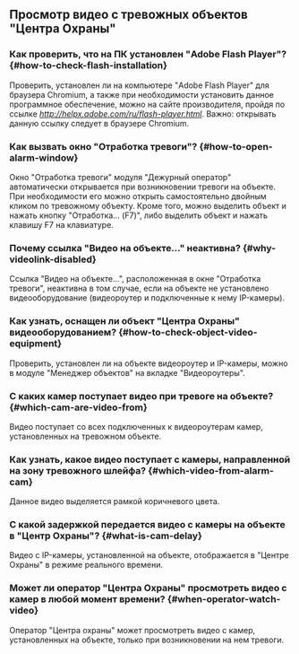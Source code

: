 ## Просмотр видео с тревожных объектов "Центра Охраны"

### Как проверить, что на ПК установлен "Adobe Flash Player"? {#how-to-check-flash-installation} 

Проверить, установлен ли на компьютере "Adobe Flash Player" для браузера Chromium, а также при необходимости установить данное программное обеспечение, можно на сайте производителя, пройдя по ссылке *http://helpx.adobe.com/ru/flash-player.html*. Важно: открывать данную ссылку следует в браузере Chromium.

### Как вызвать окно "Отработка тревоги"? {#how-to-open-alarm-window} 

Окно "Отработка тревоги" модуля "Дежурный оператор" автоматически открывается при возникновении тревоги на объекте. При необходимости его можно открыть самостоятельно двойным кликом по тревожному объекту. Кроме того, можно выделить объект и нажать кнопку "Отработка… (F7)", либо выделить объект и нажать клавишу F7 на клавиатуре.

### Почему ссылка "Видео на объекте..." неактивна? {#why-videolink-disabled}

Ссылка "Видео на объекте...", расположенная в окне "Отработка тревоги", неактивна в том случае, если на объекте не установлено видеооборудование (видеороутер и подключенные к нему IP-камеры). 

### Как узнать, оснащен ли объект "Центра Охраны" видеооборудованием? {#how-to-check-object-video-equipment}

Проверить, установлен ли на объекте видеороутер и IP-камеры, можно в модуле "Менеджер объектов" на вкладке "Видеороутеры".

### С каких камер поступает видео при тревоге на объекте? {#which-cam-are-video-from} 

Видео поступает со всех подключенных к видеороутерам камер, установленных на тревожном объекте.
 
### Как узнать, какое видео поступает с камеры, направленной на зону тревожного шлейфа? {#which-video-from-alarm-cam}

Данное видео выделяется рамкой коричневого цвета.
 
### С какой задержкой передается видео с камеры на объекте в "Центр Охраны"? {#what-is-cam-delay}

Видео с IP-камеры, установленной на объекте, отображается в "Центре Охраны" в режиме реального времени.

### Может ли оператор "Центра Охраны" просмотреть видео с камер в любой момент времени? {#when-operator-watch-video}

Оператор "Центра охраны" может просмотреть видео с камер, установленных на объекте, только при возникновении на нем тревоги.